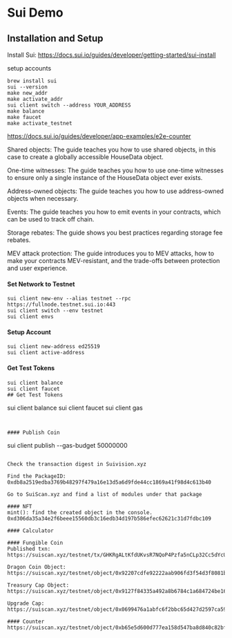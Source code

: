 # Sui Demo

## Installation and Setup
Install Sui: https://docs.sui.io/guides/developer/getting-started/sui-install

setup accounts
```
brew install sui
sui --version
make new_addr
make activate_addr
sui client switch --address YOUR_ADDRESS
make balance
make faucet
make activate_testnet
```

https://docs.sui.io/guides/developer/app-examples/e2e-counter

Shared objects: The guide teaches you how to use shared objects, in this case to create a globally accessible HouseData object.

One-time witnesses: The guide teaches you how to use one-time witnesses to ensure only a single instance of the HouseData object ever exists.

Address-owned objects: The guide teaches you how to use address-owned objects when necessary.

Events: The guide teaches you how to emit events in your contracts, which can be used to track off chain.

Storage rebates: The guide shows you best practices regarding storage fee rebates.

MEV attack protection: The guide introduces you to MEV attacks, how to make your contracts MEV-resistant, and the trade-offs between protection and user experience.

#### Set Network to Testnet
```
sui client new-env --alias testnet --rpc https://fullnode.testnet.sui.io:443
sui client switch --env testnet
sui client envs
```
#### Setup Account
```
sui client new-address ed25519
sui client active-address
```
#### Get Test Tokens
```
sui client balance
sui client faucet
## Get Test Tokens
```
sui client balance
sui client faucet
sui client gas
```


#### Publish Coin
```
sui client publish --gas-budget 50000000
```

Check the transaction digest in Suivision.xyz

Find the PackageID:
0xdb8a2519edba3769b48297f479a16e13d5a6d9fde44cc1869a41f98d4c613b40

Go to SuiScan.xyz and find a list of modules under that package

#### NFT
mint(): find the created object in the console.
0xd306da35a34e2f6beee15560db3c16edb34d197b586efec62621c31d7fdbc109

#### Calculator

#### Fungible Coin
Published txn: https://suiscan.xyz/testnet/tx/GHKRgALtKfdUKvsR7NQoP4Pzfa5nCLp32Cc5dYcU9Ay5

Dragon Coin Object: https://suiscan.xyz/testnet/object/0x92207cdfe92222aab906fd3f54d3f8081b98e8f0ea76e481585589a321475d0b

Treasury Cap Object: https://suiscan.xyz/testnet/object/0x9127f84335a492a8b6784c1a684724be164caa5e5556b52c9b2b39f0de098921

Upgrade Cap: https://suiscan.xyz/testnet/object/0x0699476a1abfc6f2bbc65d427d2597ca590ccd196d2cffec93f4f572cb0b234f

#### Counter
https://suiscan.xyz/testnet/object/0xb65e5d600d777ea158d547ba8d840c82bfd1730ea2b6532fb525965da8d9370a